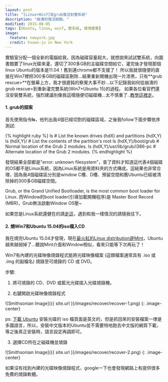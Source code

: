 ```yaml
---
layout: post
title: "[Linux+Win7]從grub復活到雙系統"
description: "崩潰的復活經驗。"
modified: 2015-08-05
tags: [Ubuntu, linux, win7, 雙系統, 環境建置]
image:
  feature: newyork.jpg
  credit: hsuan-ju in New York
---
```


實驗室分配一個全新的電腦給我，因為磁碟容量超大，就想說來試試雙系統，向圖書館要了linux光碟來灌，還切了300多GB的主磁碟空間給它，灌完後才發現那個linux Ubuntu的版本是11.04！舊到連chrome都不支援了！ 所以我就很隨便的直接在Win7裡把300多GB的磁碟區刪除...結果重新開機出現一片漆黑，只有**grub rescue>**在螢幕上方，我才很遲鈍的察覺大事不妙...以下記錄我如何從崩潰的grub rescue>到重新灌完雙系統(Win7+Ubuntu 15)的過程。
如果各位看官們還沒安裝雙系統，強烈建議別像我這樣隨便切磁碟機...太不慎重了..<a href="http://iuejeng.blogspot.tw/2012/06/win7ubuntu1204.html">教學這裡走</a>。

#### 1. grub的探索

首先使用指令**ls**，他列出我4個已經切割的磁碟區域，之後我follow下面步驟依序測試:

{% highlight ruby %}
ls                               # List the known drives (hdX) and partitions (hdX,Y)
ls (hdX,Y)/                      # List the contents of the partition's root
ls (hdX,Y)/boot/grub             # Normal location of the Grub 2 modules.
ls (hdX,Y)/usr/lib/grub/i386-pc  # Alternate location of the Grub 2 modules.
{% endhighlight %}

發現結果全部都是"error: unknown filesystem"，查了資料才知道這代表4個磁碟的OS都不是Linux系統，因為Linux系統是用資料夾的方式構成，這結果也非常合理，因為我4個磁碟區分別是window C槽、D槽、預留空間和舊Ubuntu已經被清除掉的300多GB磁碟空間。

Grub, or the Grand Unified Bootloader, is the most common boot loader for Linux.
而Window的boot loader(引導加載開機程序)是 Master Boot Record (MBR)，Grub無法啟動Window OS壓~

如果您是Linux系統還健在的請<a href="http://ubuntuforums.org/showthread.php?t=1599293">走這</a>，遇到和我一樣情況的請隨我往下。

#### 2. 燒Win7和Ubuntu 15.04的iso檔入CD

我在燒完Ubuntu 15.04才發現，現在<a href="http://distrowatch.com/dwres.php?resource=popularity">最火紅的Linux distribution是Mint</a>，Ubuntu越來越弱掉了...聽說Mint介面和Window相似，看來只能等下次再玩了！

Win7有內建的光碟映像燒錄程式能將光碟映像檔案 (這類檔案通常具有 .iso 或 .img 的副檔名) 燒錄至可燒錄的 CD 或 DVD。

步驟:

1. 將可燒錄的 CD、DVD 或藍光光碟插入光碟燒錄機。

2. 右鍵開啟光碟映像燒錄程式

![Smithsonian Image]({{ site.url }}/images/recover/recover-1.png)
{: .image-center}

ps: <a href="http://www.ubuntu.com/desktop/get-ubuntu/download">下載 Ubuntu</a> 安裝光碟的 iso 檔頁面是英文的，但是抓回來的安裝檔案一律是多國語言，所以，安裝中文版本的Ubuntu並不需要特地跑去中文版的網頁下載，等之後真正安裝時，語言設定再調即可。

3. 選擇CD所在之磁碟機並燒錄

![Smithsonian Image]({{ site.url }}/images/recover/recover-2.png)
{: .image-center}

如果沒有找到內建的光碟映像燒錄程式，google一下也會發現網路上有提供很多免費的燒錄軟體。

